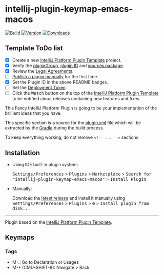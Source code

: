 # intellij-plugin-keymap-emacs-macos

![Build](https://github.com/at-ishikawa/intellij-plugin-keymap-emacs-macos/workflows/Build/badge.svg)
[![Version](https://img.shields.io/jetbrains/plugin/v/17289.svg)](https://plugins.jetbrains.com/plugin/17289)
[![Downloads](https://img.shields.io/jetbrains/plugin/d/17289.svg)](https://plugins.jetbrains.com/plugin/17289)

## Template ToDo list
- [x] Create a new [IntelliJ Platform Plugin Template][template] project.
- [x] Verify the [pluginGroup](/gradle.properties), [plugin ID](/src/main/resources/META-INF/plugin.xml) and [sources package](/src/main/kotlin).
- [x] Review the [Legal Agreements](https://plugins.jetbrains.com/docs/marketplace/legal-agreements.html).
- [ ] [Publish a plugin manually](https://plugins.jetbrains.com/docs/intellij/publishing-plugin.html?from=IJPluginTemplate) for the first time.
- [x] Set the Plugin ID in the above README badges.
- [ ] Set the [Deployment Token](https://plugins.jetbrains.com/docs/marketplace/plugin-upload.html).
- [ ] Click the <kbd>Watch</kbd> button on the top of the [IntelliJ Platform Plugin Template][template] to be notified about releases containing new features and fixes.

<!-- Plugin description -->
This Fancy IntelliJ Platform Plugin is going to be your implementation of the brilliant ideas that you have.

This specific section is a source for the [plugin.xml](/src/main/resources/META-INF/plugin.xml) file which will be extracted by the [Gradle](/build.gradle.kts) during the build process.

To keep everything working, do not remove `<!-- ... -->` sections.
<!-- Plugin description end -->

## Installation

- Using IDE built-in plugin system:

  <kbd>Settings/Preferences</kbd> > <kbd>Plugins</kbd> > <kbd>Marketplace</kbd> > <kbd>Search for "intellij-plugin-keymap-emacs-macos"</kbd> >
  <kbd>Install Plugin</kbd>

- Manually:

  Download the [latest release](https://github.com/at-ishikawa/intellij-plugin-keymap-emacs-macos/releases/latest) and install it manually using
  <kbd>Settings/Preferences</kbd> > <kbd>Plugins</kbd> > <kbd>⚙️</kbd> > <kbd>Install plugin from disk...</kbd>


---
Plugin based on the [IntelliJ Platform Plugin Template][template].

[template]: https://github.com/JetBrains/intellij-platform-plugin-template

Keymaps
---

### Tags
- M-.: Go to Declaration or Usages
- M-* (CMD-SHIFT-8): Navigate > Back

